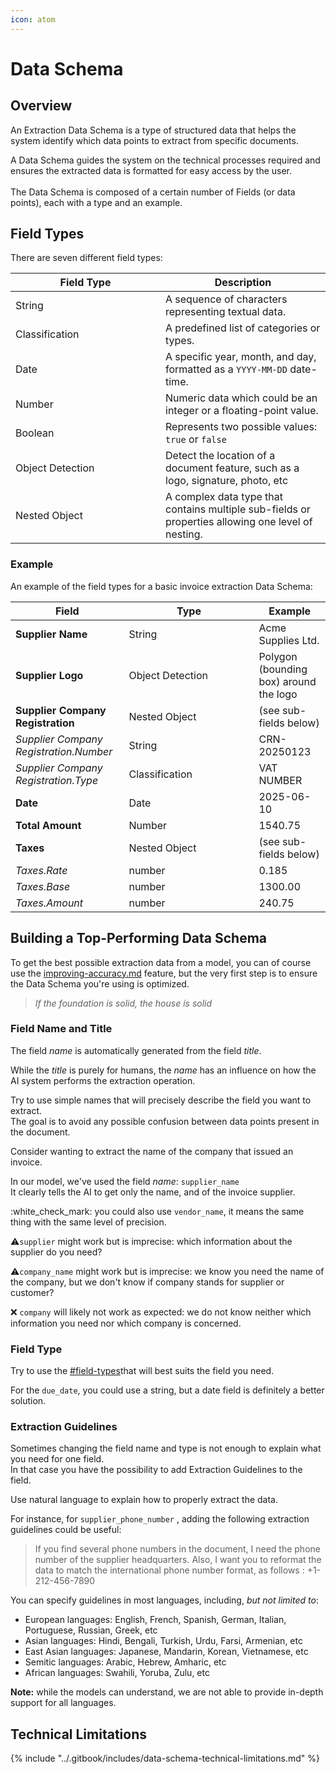 ```yaml
---
icon: atom
---
```


# Data Schema

## Overview&#x20;

An Extraction Data Schema is a type of structured data that helps the system identify which data points to extract from specific documents.

A Data Schema guides the system on the technical processes required and ensures the extracted data is formatted for easy access by the user.\
\
The Data Schema is composed of a certain number of Fields (or data points), each with a type and an example.

## Field Types

There are seven different field types:

<table><thead><tr><th width="224">Field Type</th><th>Description</th></tr></thead><tbody><tr><td>String</td><td>A sequence of characters representing textual data.</td></tr><tr><td>Classification</td><td>A predefined list of categories or types.</td></tr><tr><td>Date</td><td>A specific year, month, and day, formatted as a <code>YYYY-MM-DD</code> date-time.</td></tr><tr><td>Number</td><td>Numeric data which could be an integer or a floating-point value.</td></tr><tr><td>Boolean</td><td>Represents two possible values: <code>true</code> or <code>false</code></td></tr><tr><td>Object Detection</td><td>Detect the location of a document feature, such as a logo, signature, photo, etc</td></tr><tr><td>Nested Object</td><td>A complex data type that contains multiple sub-fields or properties allowing one level of nesting.</td></tr></tbody></table>

### **Example**

An example of the field types for a basic invoice extraction Data Schema:

<table><thead><tr><th>Field</th><th width="192">Type</th><th>Example</th></tr></thead><tbody><tr><td><strong>Supplier Name</strong></td><td>String</td><td>Acme Supplies Ltd.</td></tr><tr><td><strong>Supplier Logo</strong></td><td>Object Detection</td><td>Polygon (bounding box) around the logo</td></tr><tr><td><strong>Supplier Company Registration</strong></td><td>Nested Object</td><td>(see sub-fields below)</td></tr><tr><td><em>Supplier Company Registration.Number</em></td><td>String</td><td>CRN-20250123</td></tr><tr><td><em>Supplier Company Registration.Type</em></td><td>Classification</td><td>VAT NUMBER</td></tr><tr><td><strong>Date</strong></td><td>Date</td><td>2025-06-10</td></tr><tr><td><strong>Total Amount</strong></td><td>Number</td><td>1540.75</td></tr><tr><td><strong>Taxes</strong></td><td>Nested Object</td><td>(see sub-fields below)</td></tr><tr><td><em>Taxes.Rate</em></td><td>number</td><td>0.185</td></tr><tr><td><em>Taxes.Base</em></td><td>number</td><td>1300.00</td></tr><tr><td><em>Taxes.Amount</em></td><td>number</td><td>240.75</td></tr></tbody></table>

## Building a Top-Performing Data Schema

To get the best possible extraction data from a model, you can of course use the [improving-accuracy.md](improving-accuracy.md "mention") feature, but the very first step is to ensure the Data Schema you're using is optimized.&#x20;

> _If the foundation is solid, the house is solid_

### **Field Name and Title**

The field _name_ is automatically generated from the field _title_.

While the _title_ is purely for humans, the _name_ has an influence on how the AI system performs the extraction operation.

Try to use simple names that will precisely describe the field you want to extract.\
The goal is to avoid any possible confusion between data points present in the document.

Consider wanting to extract the name of the company that issued an invoice.

In our model, we've used the field _name_: `supplier_name`\
It clearly tells the AI to get only the name, and of the invoice supplier.

:white\_check\_mark: you could also use `vendor_name`, it means the same thing with the same level of precision.

:warning:`supplier` might work but is imprecise: which information about the supplier do you need?

:warning:`company_name` might work but is imprecise: we know you need the name of the company, but we don't know if company stands for supplier or customer?

:x:  `company` will likely not work as expected: we do not know neither which information you need nor which company is concerned.

### Field Type

Try to use the [#field-types](data-schema.md#field-types "mention")that will best suits the field you need.

For the `due_date`, you could use a string, but a date field is definitely a better solution.

### Extraction Guidelines

Sometimes changing the field name and type is not enough to explain what you need for one field.\
In that case you have the possibility to add Extraction Guidelines to the field.

Use natural language to explain how to properly extract the data.

For instance, for `supplier_phone_number` , adding the following extraction guidelines could be useful:&#x20;

> If you find several phone numbers in the document, I need the phone number of the supplier headquarters. Also, I want you to reformat the data to match the international phone number format, as follows : +1-212-456-7890

You can specify guidelines in most languages, including, _but not limited to_:

* European languages: English, French, Spanish, German, Italian, Portuguese, Russian, Greek, etc
* Asian languages: Hindi, Bengali, Turkish, Urdu, Farsi, Armenian, etc
* East Asian languages: Japanese, Mandarin, Korean, Vietnamese, etc
* Semitic languages: Arabic, Hebrew, Amharic, etc
* African languages: Swahili, Yoruba, Zulu, etc

**Note:** while the models can understand, we are not able to provide in-depth support for all languages.

## Technical Limitations

{% include "../.gitbook/includes/data-schema-technical-limitations.md" %}
